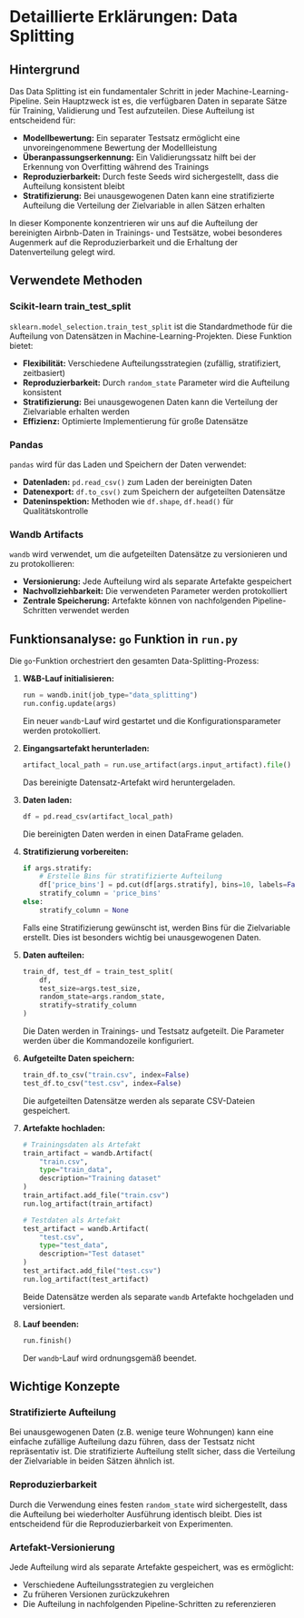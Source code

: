 # Detaillierte Erklärungen: Data Splitting

## Hintergrund

Das Data Splitting ist ein fundamentaler Schritt in jeder Machine-Learning-Pipeline. Sein Hauptzweck ist es, die verfügbaren Daten in separate Sätze für Training, Validierung und Test aufzuteilen. Diese Aufteilung ist entscheidend für:

*   **Modellbewertung:** Ein separater Testsatz ermöglicht eine unvoreingenommene Bewertung der Modellleistung
*   **Überanpassungserkennung:** Ein Validierungssatz hilft bei der Erkennung von Overfitting während des Trainings
*   **Reproduzierbarkeit:** Durch feste Seeds wird sichergestellt, dass die Aufteilung konsistent bleibt
*   **Stratifizierung:** Bei unausgewogenen Daten kann eine stratifizierte Aufteilung die Verteilung der Zielvariable in allen Sätzen erhalten

In dieser Komponente konzentrieren wir uns auf die Aufteilung der bereinigten Airbnb-Daten in Trainings- und Testsätze, wobei besonderes Augenmerk auf die Reproduzierbarkeit und die Erhaltung der Datenverteilung gelegt wird.

## Verwendete Methoden

### Scikit-learn train_test_split

`sklearn.model_selection.train_test_split` ist die Standardmethode für die Aufteilung von Datensätzen in Machine-Learning-Projekten. Diese Funktion bietet:

*   **Flexibilität:** Verschiedene Aufteilungsstrategien (zufällig, stratifiziert, zeitbasiert)
*   **Reproduzierbarkeit:** Durch `random_state` Parameter wird die Aufteilung konsistent
*   **Stratifizierung:** Bei unausgewogenen Daten kann die Verteilung der Zielvariable erhalten werden
*   **Effizienz:** Optimierte Implementierung für große Datensätze

### Pandas

`pandas` wird für das Laden und Speichern der Daten verwendet:

*   **Datenladen:** `pd.read_csv()` zum Laden der bereinigten Daten
*   **Datenexport:** `df.to_csv()` zum Speichern der aufgeteilten Datensätze
*   **Dateninspektion:** Methoden wie `df.shape`, `df.head()` für Qualitätskontrolle

### Wandb Artifacts

`wandb` wird verwendet, um die aufgeteilten Datensätze zu versionieren und zu protokollieren:

*   **Versionierung:** Jede Aufteilung wird als separate Artefakte gespeichert
*   **Nachvollziehbarkeit:** Die verwendeten Parameter werden protokolliert
*   **Zentrale Speicherung:** Artefakte können von nachfolgenden Pipeline-Schritten verwendet werden

## Funktionsanalyse: `go` Funktion in `run.py`

Die `go`-Funktion orchestriert den gesamten Data-Splitting-Prozess:

1.  **W&B-Lauf initialisieren:**
    ```python
    run = wandb.init(job_type="data_splitting")
    run.config.update(args)
    ```
    Ein neuer `wandb`-Lauf wird gestartet und die Konfigurationsparameter werden protokolliert.

2.  **Eingangsartefakt herunterladen:**
    ```python
    artifact_local_path = run.use_artifact(args.input_artifact).file()
    ```
    Das bereinigte Datensatz-Artefakt wird heruntergeladen.

3.  **Daten laden:**
    ```python
    df = pd.read_csv(artifact_local_path)
    ```
    Die bereinigten Daten werden in einen DataFrame geladen.

4.  **Stratifizierung vorbereiten:**
    ```python
    if args.stratify:
        # Erstelle Bins für stratifizierte Aufteilung
        df['price_bins'] = pd.cut(df[args.stratify], bins=10, labels=False)
        stratify_column = 'price_bins'
    else:
        stratify_column = None
    ```
    Falls eine Stratifizierung gewünscht ist, werden Bins für die Zielvariable erstellt. Dies ist besonders wichtig bei unausgewogenen Daten.

5.  **Daten aufteilen:**
    ```python
    train_df, test_df = train_test_split(
        df,
        test_size=args.test_size,
        random_state=args.random_state,
        stratify=stratify_column
    )
    ```
    Die Daten werden in Trainings- und Testsatz aufgeteilt. Die Parameter werden über die Kommandozeile konfiguriert.

6.  **Aufgeteilte Daten speichern:**
    ```python
    train_df.to_csv("train.csv", index=False)
    test_df.to_csv("test.csv", index=False)
    ```
    Die aufgeteilten Datensätze werden als separate CSV-Dateien gespeichert.

7.  **Artefakte hochladen:**
    ```python
    # Trainingsdaten als Artefakt
    train_artifact = wandb.Artifact(
        "train.csv",
        type="train_data",
        description="Training dataset"
    )
    train_artifact.add_file("train.csv")
    run.log_artifact(train_artifact)

    # Testdaten als Artefakt
    test_artifact = wandb.Artifact(
        "test.csv", 
        type="test_data",
        description="Test dataset"
    )
    test_artifact.add_file("test.csv")
    run.log_artifact(test_artifact)
    ```
    Beide Datensätze werden als separate `wandb` Artefakte hochgeladen und versioniert.

8.  **Lauf beenden:**
    ```python
    run.finish()
    ```
    Der `wandb`-Lauf wird ordnungsgemäß beendet.

## Wichtige Konzepte

### Stratifizierte Aufteilung

Bei unausgewogenen Daten (z.B. wenige teure Wohnungen) kann eine einfache zufällige Aufteilung dazu führen, dass der Testsatz nicht repräsentativ ist. Die stratifizierte Aufteilung stellt sicher, dass die Verteilung der Zielvariable in beiden Sätzen ähnlich ist.

### Reproduzierbarkeit

Durch die Verwendung eines festen `random_state` wird sichergestellt, dass die Aufteilung bei wiederholter Ausführung identisch bleibt. Dies ist entscheidend für die Reproduzierbarkeit von Experimenten.

### Artefakt-Versionierung

Jede Aufteilung wird als separate Artefakte gespeichert, was es ermöglicht:
*   Verschiedene Aufteilungsstrategien zu vergleichen
*   Zu früheren Versionen zurückzukehren
*   Die Aufteilung in nachfolgenden Pipeline-Schritten zu referenzieren 